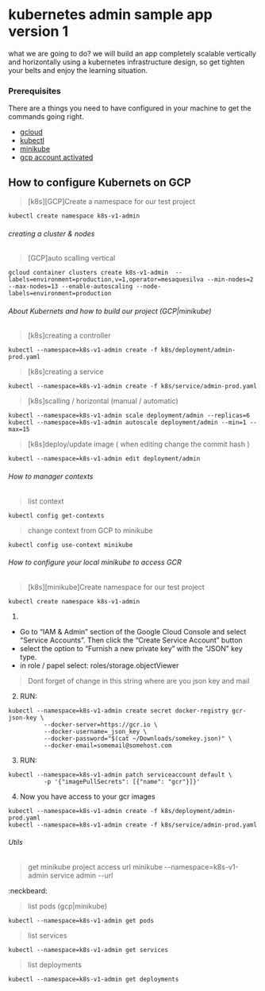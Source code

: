 # kubernetes admin sample app version 1

what we are going to do? we will build an app completely scalable vertically and horizontally using a kubernetes infrastructure design, so get tighten your belts and enjoy the learning situation.

### Prerequisites

There are a things you need to have configured in your machine to get the commands going right.

 - [gcloud](https://cloud.google.com/sdk/gcloud/)
 - [kubectl](https://kubernetes.io/docs/tasks/tools/install-kubectl/)
 - [minikube](https://kubernetes.io/docs/tasks/tools/install-minikube/)
 - [gcp account activated](https://cloud.google.com/)


## How to configure Kubernets on GCP

> [k8s][GCP]Create a namespace for our test project
```
kubectl create namespace k8s-v1-admin
```

###### creating a cluster & nodes
> [GCP]auto scalling vertical
```
gcloud container clusters create k8s-v1-admin  --labels=environment=production,v=1,operator=mesaquesilva --min-nodes=2 --max-nodes=13 --enable-autoscaling --node-labels=environment=production
```

###### About Kubernets and how to build our project (GCP|minikube)
> [k8s]creating a controller
```
kubectl --namespace=k8s-v1-admin create -f k8s/deployment/admin-prod.yaml
```
> [k8s]creating a service
```
kubectl --namespace=k8s-v1-admin create -f k8s/service/admin-prod.yaml
```
> [k8s]scalling / horizontal (manual / automatic)
```
kubectl --namespace=k8s-v1-admin scale deployment/admin --replicas=6
kubectl --namespace=k8s-v1-admin autoscale deployment/admin --min=1 --max=15
```

> [k8s]deploy/update image ( when editing change the commit hash )
```
kubectl --namespace=k8s-v1-admin edit deployment/admin
```

###### How to manager contexts
>list context
```
kubectl config get-contexts
```
> change context from GCP to minikube
```
kubectl config use-context minikube
```

###### How to configure your local minikube to access GCR

> [k8s][minikube]Create namespace for our test project
```
kubectl create namespace k8s-v1-admin
```
1. 

 - Go to “IAM & Admin” section of the Google Cloud Console and select “Service Accounts”. Then click the “Create Service Account” button
 - select the option to “Furnish a new private key” with the “JSON” key type.
 - in role / papel select: roles/storage.objectViewer

> Dont forget of change in this string where are you json key and mail
2.  RUN:
```
kubectl --namespace=k8s-v1-admin create secret docker-registry gcr-json-key \
          --docker-server=https://gcr.io \
          --docker-username=_json_key \
          --docker-password="$(cat ~/Downloads/somekey.json)" \
          --docker-email=somemail@somehost.com
```
3.  RUN: 
```
kubectl --namespace=k8s-v1-admin patch serviceaccount default \
          -p '{"imagePullSecrets": [{"name": "gcr"}]}'
```
4. Now you have access to your gcr images
```
kubectl --namespace=k8s-v1-admin create -f k8s/deployment/admin-prod.yaml
kubectl --namespace=k8s-v1-admin create -f k8s/service/admin-prod.yaml
```


###### Utils
> get minikube project access url
minikube --namespace=k8s-v1-admin service admin --url 

:neckbeard:
> list pods (gcp|minikube) 
```
kubectl --namespace=k8s-v1-admin get pods
```
> list services
```
kubectl --namespace=k8s-v1-admin get services
```
> list deployments
```
kubectl --namespace=k8s-v1-admin get deployments
```